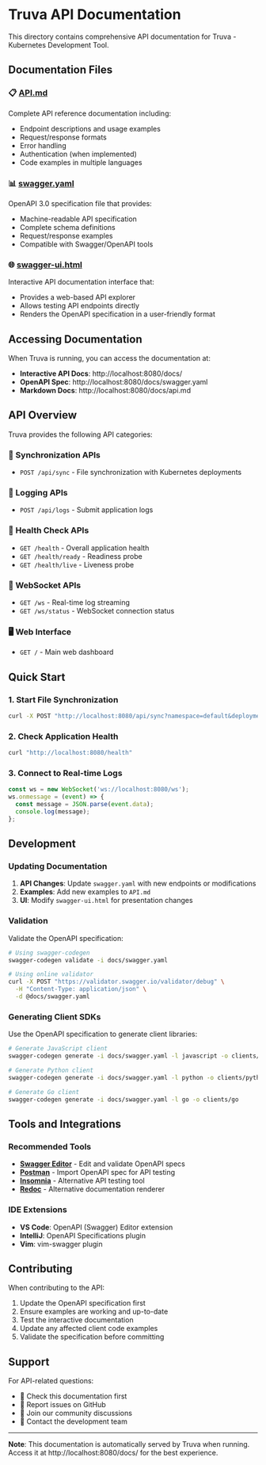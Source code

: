 # Truva API Documentation

This directory contains comprehensive API documentation for Truva - Kubernetes Development Tool.

## Documentation Files

### 📋 [API.md](./API.md)
Complete API reference documentation including:
- Endpoint descriptions and usage examples
- Request/response formats
- Error handling
- Authentication (when implemented)
- Code examples in multiple languages

### 📊 [swagger.yaml](./swagger.yaml)
OpenAPI 3.0 specification file that provides:
- Machine-readable API specification
- Complete schema definitions
- Request/response examples
- Compatible with Swagger/OpenAPI tools

### 🌐 [swagger-ui.html](./swagger-ui.html)
Interactive API documentation interface that:
- Provides a web-based API explorer
- Allows testing API endpoints directly
- Renders the OpenAPI specification in a user-friendly format

## Accessing Documentation

When Truva is running, you can access the documentation at:

- **Interactive API Docs**: http://localhost:8080/docs/
- **OpenAPI Spec**: http://localhost:8080/docs/swagger.yaml
- **Markdown Docs**: http://localhost:8080/docs/api.md

## API Overview

Truva provides the following API categories:

### 🔄 Synchronization APIs
- `POST /api/sync` - File synchronization with Kubernetes deployments

### 📝 Logging APIs
- `POST /api/logs` - Submit application logs

### 🏥 Health Check APIs
- `GET /health` - Overall application health
- `GET /health/ready` - Readiness probe
- `GET /health/live` - Liveness probe

### 🔌 WebSocket APIs
- `GET /ws` - Real-time log streaming
- `GET /ws/status` - WebSocket connection status

### 🖥️ Web Interface
- `GET /` - Main web dashboard

## Quick Start

### 1. Start File Synchronization
```bash
curl -X POST "http://localhost:8080/api/sync?namespace=default&deployment=my-app&local-path=/path/to/code&container-path=/app"
```

### 2. Check Application Health
```bash
curl "http://localhost:8080/health"
```

### 3. Connect to Real-time Logs
```javascript
const ws = new WebSocket('ws://localhost:8080/ws');
ws.onmessage = (event) => {
  const message = JSON.parse(event.data);
  console.log(message);
};
```

## Development

### Updating Documentation

1. **API Changes**: Update `swagger.yaml` with new endpoints or modifications
2. **Examples**: Add new examples to `API.md`
3. **UI**: Modify `swagger-ui.html` for presentation changes

### Validation

Validate the OpenAPI specification:
```bash
# Using swagger-codegen
swagger-codegen validate -i docs/swagger.yaml

# Using online validator
curl -X POST "https://validator.swagger.io/validator/debug" \
  -H "Content-Type: application/json" \
  -d @docs/swagger.yaml
```

### Generating Client SDKs

Use the OpenAPI specification to generate client libraries:

```bash
# Generate JavaScript client
swagger-codegen generate -i docs/swagger.yaml -l javascript -o clients/javascript

# Generate Python client
swagger-codegen generate -i docs/swagger.yaml -l python -o clients/python

# Generate Go client
swagger-codegen generate -i docs/swagger.yaml -l go -o clients/go
```

## Tools and Integrations

### Recommended Tools

- **[Swagger Editor](https://editor.swagger.io/)** - Edit and validate OpenAPI specs
- **[Postman](https://www.postman.com/)** - Import OpenAPI spec for API testing
- **[Insomnia](https://insomnia.rest/)** - Alternative API testing tool
- **[Redoc](https://redocly.github.io/redoc/)** - Alternative documentation renderer

### IDE Extensions

- **VS Code**: OpenAPI (Swagger) Editor extension
- **IntelliJ**: OpenAPI Specifications plugin
- **Vim**: vim-swagger plugin

## Contributing

When contributing to the API:

1. Update the OpenAPI specification first
2. Ensure examples are working and up-to-date
3. Test the interactive documentation
4. Update any affected client code examples
5. Validate the specification before committing

## Support

For API-related questions:
- 📖 Check this documentation first
- 🐛 Report issues on GitHub
- 💬 Join our community discussions
- 📧 Contact the development team

---

**Note**: This documentation is automatically served by Truva when running. Access it at http://localhost:8080/docs/ for the best experience.